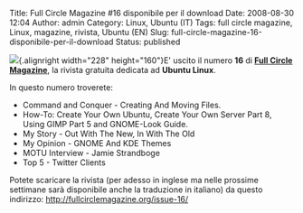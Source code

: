 Title: Full Circle Magazine #16 disponibile per il download
Date: 2008-08-30 12:04
Author: admin
Category: Linux, Ubuntu (IT)
Tags: full circle magazine, Linux, magazine, rivista, Ubuntu (EN)
Slug: full-circle-magazine-16-disponibile-per-il-download
Status: published

![](http://fullcirclemagazine.org/wp-content/uploads/2008/08/issue16_en.png){.alignright
width="228" height="160"}E' uscito il numero **16** di [**Full Circle
Magazine**](http://fullcirclemagazine.org/), la rivista gratuita
dedicata ad **Ubuntu Linux**.

In questo numero troverete:

-   Command and Conquer - Creating And Moving Files.
-   How-To: Create Your Own Ubuntu, Create Your Own Server Part 8, Using
    GIMP Part 5 and GNOME-Look Guide.
-   My Story - Out With The New, In With The Old
-   My Opinion - GNOME And KDE Themes
-   MOTU Interview - Jamie Strandboge
-   Top 5 - Twitter Clients

Potete scaricare la rivista (per adesso in inglese ma nelle prossime
settimane sarà disponibile anche la traduzione in italiano) da questo
indirizzo: <http://fullcirclemagazine.org/issue-16/>

